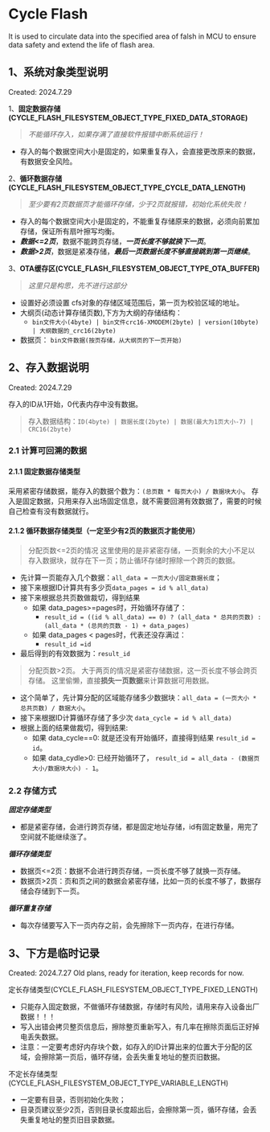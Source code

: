 # Cycle Flash

It is used to circulate data into the specified area of falsh in MCU to ensure data safety and extend the life of flash area.

## 1、系统对象类型说明

Created: 2024.7.29

1、**固定数据存储(CYCLE_FLASH_FILESYSTEM_OBJECT_TYPE_FIXED_DATA_STORAGE)**  

> *不能循环存入，如果存满了直接软件报错中断系统运行！*

- 存入的每个数据空间大小是固定的，如果重复存入，会直接更改原来的数据，有数据安全风险。

2、**循环数据存储(CYCLE_FLASH_FILESYSTEM_OBJECT_TYPE_CYCLE_DATA_LENGTH)**

> *至少要有2页数据页才能循环存储，少于2页就报错，初始化系统失败！*

- 存入的每个数据空间大小是固定的，不能重复存储原来的数据，必须向前累加存储，保证所有扇叶擦写均衡。
- ***数据<=2页***，数据不能跨页存储，***一页长度不够就换下一页***。  
- ***数据>2页***，数据是紧凑存储，***最后一页数据长度不够直接跳到第一页继续***。  

3、**OTA缓存区(CYCLE_FLASH_FILESYSTEM_OBJECT_TYPE_OTA_BUFFER)**

> *这里只是构思，先不进行这部分*

- 设置好必须设置 cfs对象的存储区域范围后，第一页为校验区域的地址。
- 大纲页(动态计算存储页数),下方为大纲的存储结构：
  - `bin文件大小(4byte) | bin文件crc16-XMODEM(2byte) | version(10byte) | 大纲数据的_crc16(2byte)`
- 数据页： `bin文件数据(按页存储，从大纲页的下一页开始)`

## 2、存入数据说明

Created: 2024.7.29

存入的ID从1开始，0代表内存中没有数据。  

> 存入数据结构：`ID(4byte) | 数据长度(2byte) | 数据(最大为1页大小-7) | CRC16(2byte)`

### 2.1 计算可回溯的数据

#### 2.1.1 固定数据存储类型

采用紧密存储数据，能存入的数据个数为：`(总页数 * 每页大小) / 数据块大小`。
存入是固定数据，只用来存入出场固定信息，就不需要回溯有效数据了，需要的时候自己检查有没有数据就行。

#### 2.1.2 循环数据存储类型（一定至少有2页的数据页才能使用）

> 分配页数<=2页的情况
这里使用的是非紧密存储，一页剩余的大小不足以存入数据块，就存在下一页；防止循环存储时擦除一个跨页的数据。  

- 先计算一页能存入几个数据：`all_data = 一页大小/固定数据长度`；
- 接下来根据ID计算共有多少页`data_pages = id % all_data)`
- 接下来根据总共页数做裁切，得到结果
  - 如果 data_pages>=pages时，开始循环存储了：
    - `result_id = ((id % all_data) == 0) ? (all_data * 总共的页数) : (all_data * (总共的页数 - 1) + data_pages)`  
  - 如果 data_pages < pages时，代表还没存满过：
    - `result_id =id`
- 最后得到的有效数据为：`result_id`

> 分配页数>2页。
> 大于两页的情况是紧密存储数据，这一页长度不够会跨页存储。
> 这里偷懒，直接**损失一页数据**来计算数据可用数据。

- 这个简单了，先计算分配的区域能存储多少数据块：`all_data = (一页大小 * 总共页数) / 数据大小`。
- 接下来根据ID计算循环存储了多少次 `data_cycle = id % all_data)`
- 根据上面的结果做裁切，得到结果:
  - 如果 data_cycle==0: 就是还没有开始循环，直接得到结果 `result_id = id`。
  - 如果 data_cydle>0: 已经开始循环了， `result_id = all_data - (数据页大小/数据块大小) - 1`。

### 2.2 存储方式

***固定存储类型***

- 都是紧密存储，会进行跨页存储，都是固定地址存储，id有固定数量，用完了空间就不能继续涨了。

***循环存储类型***

- 数据页<=2页：数据不会进行跨页存储，一页长度不够了就换一页存储。
- 数据页>2页：页和页之间的数据会紧密存储，比如一页的长度不够了，数据存储会存储到下一页。

***循环重复存储***

- 每次存储要写入下一页内存之前，会先擦除下一页内存，在进行存储。

## 3、下方是临时记录

Created: 2024.7.27
Old plans, ready for iteration, keep records for now.

定长存储类型(CYCLE_FLASH_FILESYSTEM_OBJECT_TYPE_FIXED_LENGTH)

- 只能存入固定数据，不做循环存储数据，存储时有风险，请用来存入设备出厂数据！！！
- 写入出错会拷贝整页信息后，擦除整页重新写入，有几率在擦除页面后正好掉电丢失数据。
- 注意：一定要考虑好内存块个数，如存入的ID计算出来的位置大于分配的区域，会擦除第一页后，循环存储，会丢失重复地址的整页旧数据。
  
不定长存储类型(CYCLE_FLASH_FILESYSTEM_OBJECT_TYPE_VARIABLE_LENGTH)

- 一定要有目录，否则初始化失败；
- 目录页建议至少2页，否则目录长度超出后，会擦除第一页，循环存储，会丢失重复地址的整页旧目录数据。

